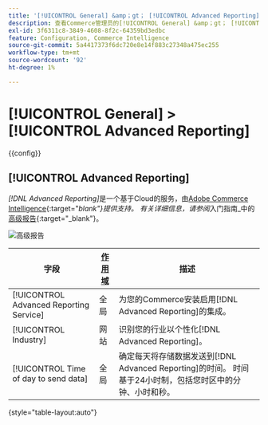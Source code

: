 ```yaml
---
title: '[!UICONTROL General] &amp；gt； [!UICONTROL Advanced Reporting]'
description: 查看Commerce管理员的[!UICONTROL General] &amp；gt； [!UICONTROL Advanced Reporting]页面上的配置设置。
exl-id: 3f6311c8-3849-4608-8f2c-64359bd3edbc
feature: Configuration, Commerce Intelligence
source-git-commit: 5a4417373f6dc720e8e14f883c27348a475ec255
workflow-type: tm+mt
source-wordcount: '92'
ht-degree: 1%

---
```


# [!UICONTROL General] > [!UICONTROL Advanced Reporting]

{{config}}

## [!UICONTROL Advanced Reporting]

_[!DNL Advanced Reporting]_&#x200B;是一个基于Cloud的服务，由[Adobe Commerce Intelligence][1]{:target="_blank"}提供支持。 有关详细信息，请参阅_&#x200B;入门指南&#x200B;_中的[高级报告][2]{:target="_blank"}。

![高级报告](./assets/advanced-reporting.png)<!-- zoom -->

<!-- [Advanced Reporting](https://experienceleague.adobe.com/zh-hans/docs/commerce-admin/start/reporting/business-intelligence#advanced-reporting) -->

| 字段 | [作用域](../../getting-started/websites-stores-views.md#scope-settings) | 描述 |
|--- |--- |--- |
| [!UICONTROL Advanced Reporting Service] | 全局 | 为您的Commerce安装启用[!DNL Advanced Reporting]的集成。 |
| [!UICONTROL Industry] | 网站 | 识别您的行业以个性化[!DNL Advanced Reporting]。 |
| [!UICONTROL Time of day to send data] | 全局 | 确定每天将存储数据发送到[!DNL Advanced Reporting]的时间。 时间基于24小时制，包括您时区中的分钟、小时和秒。 |

{style="table-layout:auto"}

[1]: https://experienceleague.adobe.com/docs/commerce-business-intelligence/mbi/getting-started.html?lang=zh-Hans
[2]: https://experienceleague.adobe.com/docs/commerce-admin/start/reporting/business-intelligence.html?lang=zh-Hans#advanced-reporting
